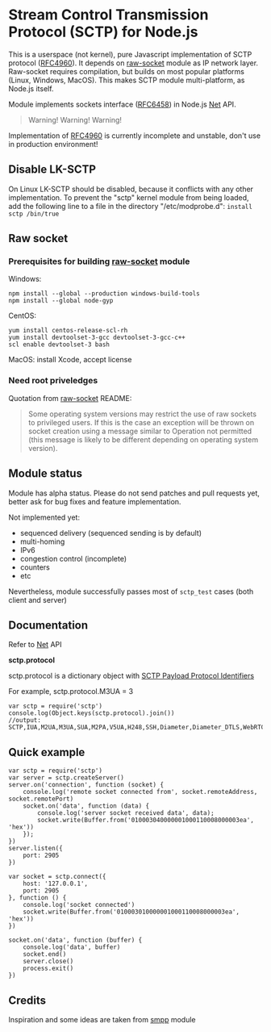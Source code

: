 # Stream Control Transmission Protocol (SCTP) for Node.js

This is a userspace (not kernel), pure Javascript implementation of SCTP protocol ([RFC4960]). It depends on [raw-socket] module as IP network layer. Raw-socket requires compilation, but builds on most popular platforms (Linux, Windows, MacOS). This makes SCTP module multi-platform, as Node.js itself.

Module implements sockets interface ([RFC6458]) in Node.js [Net] API.

> Warning! Warning! Warning!

Implementation  of [RFC4960] is currently incomplete and unstable, don't use in production environment!

## Disable LK-SCTP

On Linux LK-SCTP should be disabled, because it conflicts with any other implementation. To prevent the "sctp" kernel module from being loaded, add the following line to a file in the directory "/etc/modprobe.d":
`install sctp /bin/true`

## Raw socket

### Prerequisites for building [raw-socket] module

Windows:
```
npm install --global --production windows-build-tools
npm install --global node-gyp
```
CentOS:
```
yum install centos-release-scl-rh
yum install devtoolset-3-gcc devtoolset-3-gcc-c++
scl enable devtoolset-3 bash
```
MacOS:
install Xcode, accept license

### Need root priveledges
Quotation from [raw-socket] README:
> Some operating system versions may restrict the use of raw sockets to privileged users. If this is the case an exception will be thrown on socket creation using a message similar to Operation not permitted (this message is likely to be different depending on operating system version).

## Module status
Module has alpha status. Please do not send patches and pull requests yet, better ask for bug fixes and feature implementation.

Not implemented yet:

* sequenced delivery (sequenced sending is by default)
* multi-homing
* IPv6
* congestion control (incomplete)
* counters
* etc

Nevertheless, module successfully passes most of `sctp_test` cases (both client and server)

## Documentation
Refer to [Net] API


**sctp.protocol**

sctp.protocol is a dictionary object with [SCTP Payload Protocol Identifiers][ppi]

For example, sctp.protocol.M3UA = 3

```
var sctp = require('sctp')
console.log(Object.keys(sctp.protocol).join())
//output: SCTP,IUA,M2UA,M3UA,SUA,M2PA,V5UA,H248,SSH,Diameter,Diameter_DTLS,WebRTC_DCEP,WebRTC_String,WebRTC_Binary,WebRTC_String_Empty,WebRTC_Binary_Empty
```

## Quick example
```
var sctp = require('sctp')
var server = sctp.createServer()
server.on('connection', function (socket) {
    console.log('remote socket connected from', socket.remoteAddress, socket.remotePort)
    socket.on('data', function (data) {
        console.log('server socket received data', data);
        socket.write(Buffer.from('010003040000001000110008000003ea', 'hex'))
    });
})
server.listen({
    port: 2905
})

var socket = sctp.connect({
    host: '127.0.0.1',
    port: 2905
}, function () {
    console.log('socket connected')
    socket.write(Buffer.from('010003010000001000110008000003ea', 'hex'))
})

socket.on('data', function (buffer) {
    console.log('data', buffer)
    socket.end()
    server.close()
    process.exit()
})
```

## Credits
Inspiration and some ideas are taken from [smpp] module

[raw-socket]: https://www.npmjs.com/package/raw-socket
[Net]: https://nodejs.org/api/net.html
[rfc4960]: https://tools.ietf.org/html/rfc4960
[rfc6458]: https://tools.ietf.org/html/rfc6458
[smpp]: https://www.npmjs.com/package/smpp
[ppi]: https://www.iana.org/assignments/sctp-parameters/sctp-parameters.xhtml#sctp-parameters-25
